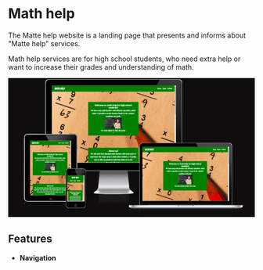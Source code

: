 # Math help

The Matte help website is a landing page that presents and informs about "Matte help" services.

Math help services are for high school students, who need extra help or want to increase their grades and understanding of math.


![CI The responsive appearance of the website](assets/image/responsiv%20.png)

## Features


- __Navigation__




